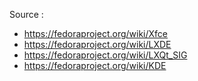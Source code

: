 Source : </br>
- https://fedoraproject.org/wiki/Xfce
- https://fedoraproject.org/wiki/LXDE
- https://fedoraproject.org/wiki/LXQt_SIG
- https://fedoraproject.org/wiki/KDE
